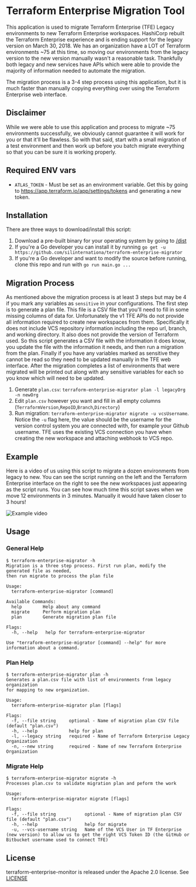 # Terraform Enterprise Migration Tool
This application is used to migrate Terraform Enterprise (TFE) Legacy environments to new Terraform Enterprise workspaces.
HashiCorp rebuilt the Terraform Enterprise experience and is ending support for the legacy version on March 30, 2018. 
We has an organization have a LOT of Terraform environments ~75 at this time, so moving our environments from the 
legacy version to the new version manually wasn't a reasonable task. Thankfully both legacy and new services have 
APIs which were able to provide the majority of information needed to automate the migration.

The migration process is a 3-4 step process using this application, but it is much faster than manually copying 
everything over using the Terraform Enterprise web interface. 

## Disclaimer
While we were able to use this application and process to migrate ~75 environments successfully, we obviously cannot
guarantee it will work for you or that it'll be flawless. So with that said, start with a small migration of a test
environment and then work up before you batch migrate everything so that you can be sure it is working properly.

## Required ENV vars
- `ATLAS_TOKEN` - Must be set as an environment variable. Get this by going to 
https://app.terraform.io/app/settings/tokens and generating a new token.

## Installation
There are three ways to download/install this script:

1. Download a pre-built binary for your operating system by going to [/dist](https://github.com/silinternational/terraform-enterprise-migrator/tree/master/dist)
2. If you're a Go developer you can install it by running `go get -u https://github.com/silinternationa/terraform-enterprise-migrator`
3. If you're a Go developer and want to modify the source before running, clone this repo and run with `go run main.go ...`

## Migration Process
As mentioned above the migration process is at least 3 steps but may be 4 if you mark any variables as `sensitive` 
in your configurations. The first step is to generate a plan file. This file is a CSV file that you'll need to fill 
in some missing columns of data for. Unfortunately the v1 TFE APIs do not provide all information required to create 
new workspaces from them. Specifically it does not include VCS repository information including the repo url, 
branch, and working directory. It also does not provide the version of Terraform used. So this script generates a 
CSV file with the information it does know, you update the file with the information it needs, and then run a 
migration from the plan. Finally if you have any variables marked as sensitive they cannot be read so they need to be 
updated manually in the TFE web interface. After the migration completes a list of environments that were migrated 
will be printed out along with any sensitive variables for each so you know which will need to be updated.

1. Generate `plan.csv`: `terraform-enterprise-migrator plan -l legacyOrg -n newOrg`
2. Edit `plan.csv` however you want and fill in all empty columns (`TerraformVersion`,`RepoID`,`Branch`,`Directory`)
3. Run migration: `terraform-enterprise-migrator migrate -u vcsUsername`. Notice the `-u` flag here, the value should be
the username for the version control system you are connected with, for example your Github username. TFE uses the 
existing VCS connection you have when creating the new workspace and attaching webhook to VCS repo. 

## Example
Here is a video of us using this script to migrate a dozen environments from legacy to new. You can see the script 
running on the left and the Terraform Enterprise interface on the right to see the new workspaces just appearing as the 
script runs. You can see how much time this script saves when we move 12 environments in 3 minutes. Manually it would 
have taken closer to 3 hours!

![Example video](video.gif)

## Usage

### General Help
```text
$ terraform-enterprise-migrator -h
Migration is a three step process. First run plan, modify the generated file as needed,
then run migrate to process the plan file

Usage:
  terraform-enterprise-migrator [command]

Available Commands:
  help        Help about any command
  migrate     Perform migration plan
  plan        Generate migration plan file

Flags:
  -h, --help   help for terraform-enterprise-migrator

Use "terraform-enterprise-migrator [command] --help" for more information about a command.
```

### Plan Help
```text
$ terraform-enterprise-migrator plan -h
Generates a plan.csv file with list of environments from legacy organization
for mapping to new organization.

Usage:
  terraform-enterprise-migrator plan [flags]

Flags:
  -f, --file string     optional - Name of migration plan CSV file (default "plan.csv")
  -h, --help            help for plan
  -l, --legacy string   required - Name of Terraform Enterprise Legacy Organization
  -n, --new string      required - Name of new Terraform Enterprise Organization
```

### Migrate Help
```text
$ terraform-enterprise-migrator migrate -h
Processes plan.csv to validate migration plan and peform the work

Usage:
  terraform-enterprise-migrator migrate [flags]

Flags:
  -f, --file string           optional - Name of migration plan CSV file (default "plan.csv")
  -h, --help                  help for migrate
  -u, --vcs-username string   Name of the VCS User in TF Enterprise (new version) to allow us to get the right VCS Token ID (the GitHub or Bitbucket username used to connect TFE)
```

## License
terraform-enterprise-monitor is released under the Apache 2.0 license. See 
[LICENSE](https://github.com/silinternational/terraform-enterprise-monitor/blob/master/LICENSE)